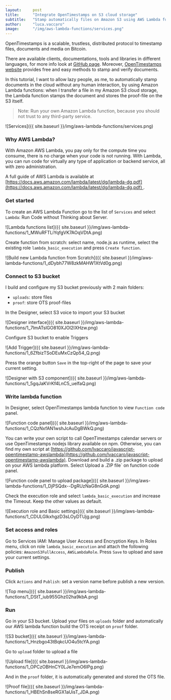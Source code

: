 ```yaml
---
layout:     post
title:      "Integrate OpenTimestamps on S3 cloud storage"
subtitle:   "Stamp automatically files on Amazon S3 using AWS Lambda functions"
author:     "luca.vaccaro"
image:      "/img/aws-lambda-functions/services.png"
---
```


OpenTimestamps is a scalable, trustless, distributed protocol to timestamp files, documents and media on Bitcoin.

There are available clients, documentations, tools and libraries in different languages, for more info look at [GitHub page](https://github.com/opentimestamps).
Moreover, [OpenTimestamps website](https://opentimestamps.org) provides free and easy methods to stamp and verify documents.

In this tutorial, I want to allow lazy people, as me, to automatically stamp documents in the cloud without any human interaction, by using Amazon Lambda functions:
when I transfer a file in my Amazon S3 cloud storage, the Lambda function stamps the document and stores the proof-file on the S3 itself.
> Note: Run your own Amazon Lambda function, because you should not trust to any third-party service.

![Services]({{ site.baseurl }}/img/aws-lambda-functions/services.png)

### Why AWS Lambda?

With Amazon AWS Lambda, you pay only for the compute time you consume, there is no charge when your code is not running. With Lambda, you can run code for virtually any type of application or backend service, all with zero administration. 

A full guide of AWS Lambda is available at [https://docs.aws.amazon.com/lambda/latest/dg/lambda-dg.pdf](https://docs.aws.amazon.com/lambda/latest/dg/lambda-dg.pdf) .


### Get started
To create an AWS Lambda Function go to the list of `Services` and select `Lambda`: Run Code without Thinking about Server.

![Lambda functions list]({{ site.baseurl }}/img/aws-lambda-functions/1_MWuRFTLiYqfgVK7AOqVDtA.png)

Create function from scratch: select name, node.js as runtime, select the existing role `lambda_basic_execution` and press `Create function`.

![Build new Lambda function from Scratch]({{ site.baseurl }}/img/aws-lambda-functions/1_dDybh77W8zkMAHW1XtVd0g.png)


### Connect to S3 bucket
I build and configure my S3 bucket previously with 2 main folders:
* `uploads`: store files
* `proof`: store OTS proof-files

In the Designer, select S3 voice to import your S3 bucket

![Designer interface]({{ site.baseurl }}/img/aws-lambda-functions/1_7ImATslGO810XJOl2IXHzw.png)


Configure S3 bucket to enable Triggers

![Add Trigger]({{ site.baseurl }}/img/aws-lambda-functions/1_6ZfbizTSoDEuMxCzQp54_Q.png)

Press the orange button `Save` in the top-right of the page to save your current setting.

![Designer with S3 component]({{ site.baseurl }}/img/aws-lambda-functions/1_5gqJaKVrKf4LnC5_uelfaQ.png)


### Write lambda function
In Designer, select OpenTimestamps lambda function to view `Function code` panel.

![Function code panel]({{ site.baseurl }}/img/aws-lambda-functions/1_CQzNxfAN1wshJcAuDgBWkQ.png)

You can write your own script to call OpenTimestamps calendar servers or use OpenTimestamps nodejs library available on npm.
Otherwise, you can find my own script at [https://github.com/lvaccaro/javascript-opentimestamp-awslambda](https://github.com/lvaccaro/javascript-opentimestamp-awslambda).
Download and build a .zip package to upload on your AWS lambda platform. Select Upload a .ZIP file` on function code panel.

![Function code panel to upload package]({{ site.baseurl }}/img/aws-lambda-functions/1_DjPSQdx--DgRUzNaG8nGdA.png)

Check the execution role and select `lambda_basic_execution` and increase the Timeout. Keep the other values as default.

![Execution role and Basic settings]({{ site.baseurl }}/img/aws-lambda-functions/1_CDULGlkxhgzD3sLOyDTUjg.png)


### Set access and roles

Go to Services IAM: Manage User Access and Encryption Keys.
In Roles menu, click on role `lambda_basic_execution` and attach the following policies: `AmazonS3FullAccess`, `AWSLambdaRole`.
Press `Save` to upload and save your current settings.


### Publish

Click `Actions` and `Publish`: set a version name before publish a new version.

![Top menu]({{ site.baseurl }}/img/aws-lambda-functions/1_DStT_iub955Ghz02ha9kbA.png)


### Run

Go in your S3 bucket. Upload your files on `uploads` folder and automatically our AWS lambda function build the OTS receipt on `proof` folder.

![S3 bucket]({{ site.baseurl }}/img/aws-lambda-functions/1_Hnzbgo43tBqkcUO4u5tcYA.png)

Go to `upload` folder to upload a file

![Upload file]({{ site.baseurl }}/img/aws-lambda-functions/1_OPCzOBHnCY0LJe7emO6lPg.png)

And in the `proof` folder, it is automatically generated and stored the OTS file.

![Proof file]({{ site.baseurl }}/img/aws-lambda-functions/1_HBEhSn8seRGX1aUisT_JDA.png)
